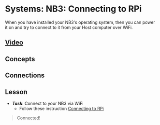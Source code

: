 # Systems: NB3: Connecting to RPi
When you have installed your NB3's operating system, then you can power it on and try to connect to it from your Host computer over WiFi.

## [Video]()

## Concepts

## Connections

## Lesson

- ***Task***: Connect to your NB3 via WiFi
    - Follow these instruction [Connecting to RPi](../../../boxes/systems/connecting/README.md)
> Connected!